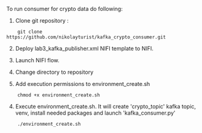 To run consumer for crypto data do following:

1. Clone git repository :
```
	git clone https://github.com/nikolayturist/kafka_crypto_consumer.git
```

2. Deploy lab3_kafka_publisher.xml NIFI template to NIFI.

3. Launch NIFI flow.

2. Change directory to repository

3. Add execution permissions to environment_create.sh

```
	chmod +x environment_create.sh
```

4. Execute environment_create.sh. It will create 'crypto_topic' kafka topic, venv, install needed packages and launch 'kafka_consumer.py'
```
	./environment_create.sh
```